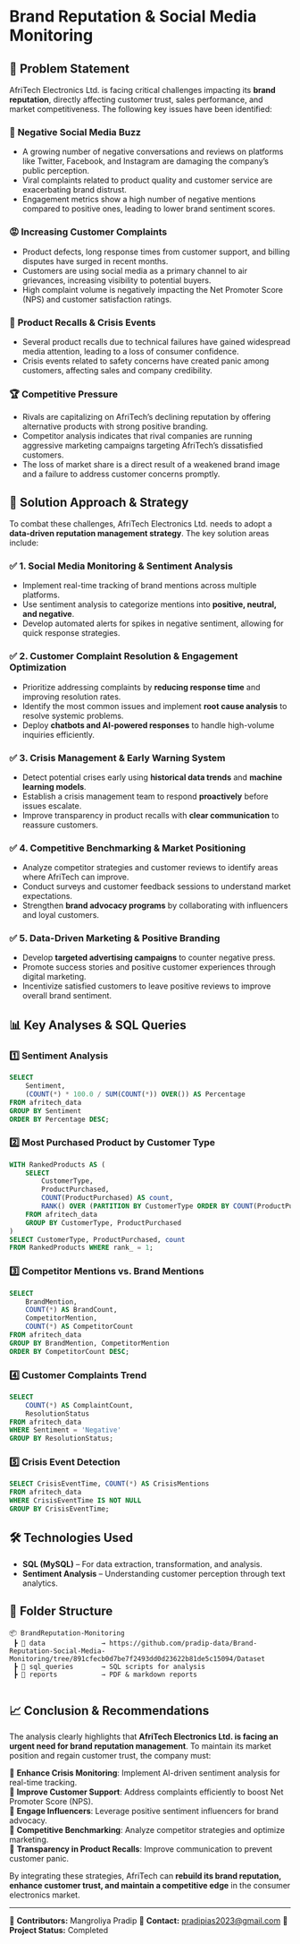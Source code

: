 # Brand Reputation & Social Media Monitoring

## 📌 Problem Statement

AfriTech Electronics Ltd. is facing critical challenges impacting its **brand reputation**, directly affecting customer trust, sales performance, and market competitiveness. The following key issues have been identified:

### 🔴 **Negative Social Media Buzz**
- A growing number of negative conversations and reviews on platforms like Twitter, Facebook, and Instagram are damaging the company’s public perception.
- Viral complaints related to product quality and customer service are exacerbating brand distrust.
- Engagement metrics show a high number of negative mentions compared to positive ones, leading to lower brand sentiment scores.

### 😡 **Increasing Customer Complaints**
- Product defects, long response times from customer support, and billing disputes have surged in recent months.
- Customers are using social media as a primary channel to air grievances, increasing visibility to potential buyers.
- High complaint volume is negatively impacting the Net Promoter Score (NPS) and customer satisfaction ratings.

### 🚨 **Product Recalls & Crisis Events**
- Several product recalls due to technical failures have gained widespread media attention, leading to a loss of consumer confidence.
- Crisis events related to safety concerns have created panic among customers, affecting sales and company credibility.

### 🏆 **Competitive Pressure**
- Rivals are capitalizing on AfriTech’s declining reputation by offering alternative products with strong positive branding.
- Competitor analysis indicates that rival companies are running aggressive marketing campaigns targeting AfriTech’s dissatisfied customers.
- The loss of market share is a direct result of a weakened brand image and a failure to address customer concerns promptly.

## 🎯 Solution Approach & Strategy

To combat these challenges, AfriTech Electronics Ltd. needs to adopt a **data-driven reputation management strategy**. The key solution areas include:

### ✅ **1. Social Media Monitoring & Sentiment Analysis**
- Implement real-time tracking of brand mentions across multiple platforms.
- Use sentiment analysis to categorize mentions into **positive, neutral, and negative**.
- Develop automated alerts for spikes in negative sentiment, allowing for quick response strategies.

### ✅ **2. Customer Complaint Resolution & Engagement Optimization**
- Prioritize addressing complaints by **reducing response time** and improving resolution rates.
- Identify the most common issues and implement **root cause analysis** to resolve systemic problems.
- Deploy **chatbots and AI-powered responses** to handle high-volume inquiries efficiently.

### ✅ **3. Crisis Management & Early Warning System**
- Detect potential crises early using **historical data trends** and **machine learning models**.
- Establish a crisis management team to respond **proactively** before issues escalate.
- Improve transparency in product recalls with **clear communication** to reassure customers.

### ✅ **4. Competitive Benchmarking & Market Positioning**
- Analyze competitor strategies and customer reviews to identify areas where AfriTech can improve.
- Conduct surveys and customer feedback sessions to understand market expectations.
- Strengthen **brand advocacy programs** by collaborating with influencers and loyal customers.

### ✅ **5. Data-Driven Marketing & Positive Branding**
- Develop **targeted advertising campaigns** to counter negative press.
- Promote success stories and positive customer experiences through digital marketing.
- Incentivize satisfied customers to leave positive reviews to improve overall brand sentiment.

## 📊 Key Analyses & SQL Queries
### 1️⃣ Sentiment Analysis
```sql
SELECT 
    Sentiment, 
    (COUNT(*) * 100.0 / SUM(COUNT(*)) OVER()) AS Percentage
FROM afritech_data 
GROUP BY Sentiment
ORDER BY Percentage DESC;
```
### 2️⃣ Most Purchased Product by Customer Type
```sql
WITH RankedProducts AS (
    SELECT 
        CustomerType,  
        ProductPurchased, 
        COUNT(ProductPurchased) AS count,
        RANK() OVER (PARTITION BY CustomerType ORDER BY COUNT(ProductPurchased) DESC) AS rank_
    FROM afritech_data
    GROUP BY CustomerType, ProductPurchased
)
SELECT CustomerType, ProductPurchased, count
FROM RankedProducts WHERE rank_ = 1;
```
### 3️⃣ Competitor Mentions vs. Brand Mentions
```sql
SELECT 
    BrandMention, 
    COUNT(*) AS BrandCount,
    CompetitorMention, 
    COUNT(*) AS CompetitorCount
FROM afritech_data 
GROUP BY BrandMention, CompetitorMention
ORDER BY CompetitorCount DESC;
```
### 4️⃣ Customer Complaints Trend
```sql
SELECT 
    COUNT(*) AS ComplaintCount,
    ResolutionStatus
FROM afritech_data 
WHERE Sentiment = 'Negative' 
GROUP BY ResolutionStatus;
```
### 5️⃣ Crisis Event Detection
```sql
SELECT CrisisEventTime, COUNT(*) AS CrisisMentions
FROM afritech_data 
WHERE CrisisEventTime IS NOT NULL
GROUP BY CrisisEventTime;
```

## 🛠 Technologies Used
- **SQL (MySQL)** – For data extraction, transformation, and analysis.
- **Sentiment Analysis** – Understanding customer perception through text analytics.

## 📂 Folder Structure
```
📦 BrandReputation-Monitoring
 ┣ 📂 data              → https://github.com/pradip-data/Brand-Reputation-Social-Media-Monitoring/tree/891cfecb0d7be7f2493dd0d23622b81de5c15094/Dataset
 ┣ 📂 sql_queries       → SQL scripts for analysis
 ┣ 📂 reports           → PDF & markdown reports
 
```

## 📈 Conclusion & Recommendations

The analysis clearly highlights that **AfriTech Electronics Ltd. is facing an urgent need for brand reputation management**. To maintain its market position and regain customer trust, the company must:

📌 **Enhance Crisis Monitoring**: Implement AI-driven sentiment analysis for real-time tracking.  
📌 **Improve Customer Support**: Address complaints efficiently to boost Net Promoter Score (NPS).  
📌 **Engage Influencers**: Leverage positive sentiment influencers for brand advocacy.  
📌 **Competitive Benchmarking**: Analyze competitor strategies and optimize marketing.  
📌 **Transparency in Product Recalls**: Improve communication to prevent customer panic.  

By integrating these strategies, AfriTech can **rebuild its brand reputation, enhance customer trust, and maintain a competitive edge** in the consumer electronics market.

---
🔗 **Contributors:** Mangroliya Pradip 
📧 **Contact:** pradipias2023@gmail.com 
🚀 **Project Status:** Completed  
